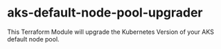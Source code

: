 # aks-default-node-pool-upgrader
This Terraform Module will upgrade the Kubernetes Version of your AKS default node pool.
